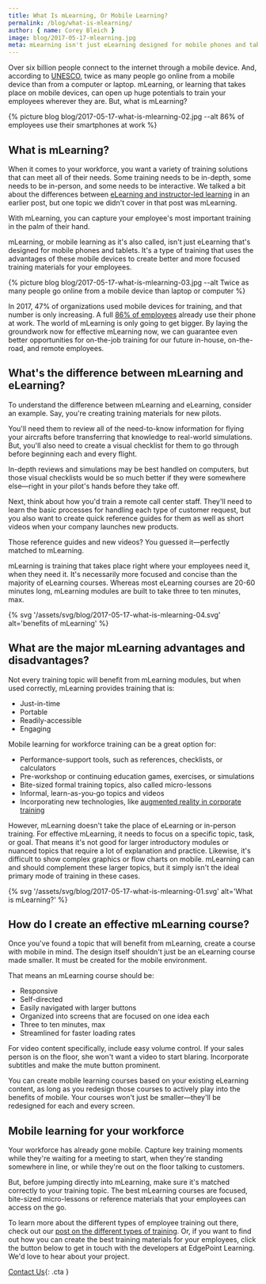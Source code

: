 ```yaml
---
title: What Is mLearning, Or Mobile Learning?
permalink: /blog/what-is-mlearning/
author: { name: Corey Bleich }
image: blog/2017-05-17-mlearning.jpg
meta: mLearning isn't just eLearning designed for mobile phones and tablets. It uses the advantages of mobile devices to open up huge potentials for training your global workforce. Here's how it works.
---
```


Over six billion people connect to the internet through a mobile device. And, according to [UNESCO](http://www.unesco.org/new/en/unesco/themes/icts/m4ed/), twice as many people go online from a mobile device than from a computer or laptop. mLearning, or learning that takes place on mobile devices, can open up huge potentials to train your employees wherever they are. But, what is mLearning?

{% picture blog blog/2017-05-17-what-is-mlearning-02.jpg --alt 86% of employees use their smartphones at work %}

## What is mLearning?
When it comes to your workforce, you want a variety of training solutions that can meet all of their needs. Some training needs to be in-depth, some needs to be in-person, and some needs to be interactive. We talked a bit about the differences between [eLearning and instructor-led learning](/blog/Instructor-led-Training-vs-eLearning/) in an earlier post, but one topic we didn't cover in that post was mLearning.

With mLearning, you can capture your employee's most important training in the palm of their hand.

mLearning, or mobile learning as it's also called, isn't just eLearning that's designed for mobile phones and tablets. It's a type of training that uses the advantages of these mobile devices to create better and more focused training materials for your employees.

{% picture blog blog/2017-05-17-what-is-mlearning-03.jpg --alt Twice as many people go online from a mobile device than laptop or computer %}

In 2017, 47% of organizations used mobile devices for training, and that number is only increasing. A full [86% of employees](https://blog.capterra.com/mobile-learning-trends-2019/) already use their phone at work. The world of mLearning is only going to get bigger. By laying the groundwork now for effective mLearning now, we can guarantee even better opportunities for on-the-job training for our future in-house, on-the-road, and remote employees.

## What's the difference between mLearning and eLearning?
To understand the difference between mLearning and eLearning, consider an example. Say, you're creating training materials for new pilots.

You'll need them to review all of the need-to-know information for flying your aircrafts before transferring that knowledge to real-world simulations. But, you'll also need to create a visual checklist for them to go through before beginning each and every flight.

In-depth reviews and simulations may be best handled on computers, but those visual checklists would be so much better if they were somewhere else—right in your pilot's hands before they take off.

Next, think about how you'd train a remote call center staff. They'll need to learn the basic processes for handling each type of customer request, but you also want to create quick reference guides for them as well as short videos when your company launches new products.

Those reference guides and new videos? You guessed it—perfectly matched to mLearning.

mLearning is training that takes place right where your employees need it, when they need it. It's necessarily more focused and concise than the majority of eLearning courses. Whereas most eLearning courses are 20-60 minutes long, mLearning modules are built to take three to ten minutes, max.

{% svg '/assets/svg/blog/2017-05-17-what-is-mlearning-04.svg' alt='benefits of mLearning' %}

## What are the major mLearning advantages and disadvantages?
Not every training topic will benefit from mLearning modules, but when used correctly, mLearning provides training that is:

*  Just-in-time
*  Portable
*  Readily-accessible
*  Engaging

Mobile learning for workforce training can be a great option for:

*  Performance-support tools, such as references, checklists, or calculators
*  Pre-workshop or continuing education games, exercises, or simulations
*  Bite-sized formal training topics, also called micro-lessons
*  Informal, learn-as-you-go topics and videos
*  Incorporating new technologies, like [augmented reality in corporate training](/blog/future-of-augmented-reality/)

However, mLearning doesn't take the place of eLearning or in-person training. For effective mLearning, it needs to focus on a specific topic, task, or goal. That means it's not good for larger introductory modules or nuanced topics that require a lot of explanation and practice. Likewise, it's difficult to show complex graphics or flow charts on mobile. mLearning can and should complement these larger topics, but it simply isn't the ideal primary mode of training in these cases.

{% svg '/assets/svg/blog/2017-05-17-what-is-mlearning-01.svg' alt='What is mLearning?' %}

## How do I create an effective mLearning course?
Once you've found a topic that will benefit from mLearning, create a course with mobile in mind. The design itself shouldn't just be an eLearning course made smaller. It must be created for the mobile environment.

That means an mLearning course should be:

*  Responsive
*  Self-directed
*  Easily navigated with larger buttons
*  Organized into screens that are focused on one idea each
*  Three to ten minutes, max
*  Streamlined for faster loading rates

For video content specifically, include easy volume control. If your sales person is on the floor, she won't want a video to start blaring. Incorporate subtitles and make the mute button prominent.

You can create mobile learning courses based on your existing eLearning content, as long as you redesign those courses to actively play into the benefits of mobile. Your courses won't just be smaller—they'll be redesigned for each and every screen.

## Mobile learning for your workforce

Your workforce has already gone mobile. Capture key training moments while they're waiting for a meeting to start, when they're standing somewhere in line, or while they're out on the floor talking to customers.

But, before jumping directly into mLearning, make sure it's matched correctly to your training topic. The best mLearning courses are focused, bite-sized micro-lessons or reference materials that your employees can access on the go.

To learn more about the different types of employee training out there, check out our [post on the different types of training](/blog/top-10-types-of-employee-training/). Or, if you want to find out how you can create the best training materials for your employees, click the button below to get in touch with the developers at EdgePoint Learning. We'd love to hear about your project.

[Contact Us](/contact/ ){: .cta }
